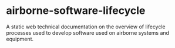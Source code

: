 # airborne-software-lifecycle
A static web technical documentation on the overview of lifecycle processes used to develop software used on airborne systems and equipment.
